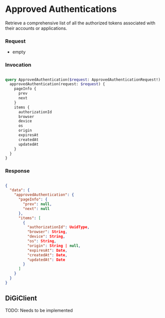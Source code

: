 # Approved Authentications

Retrieve a comprehensive list of all the authorized tokens associated with their accounts or applications.

### Request

   * empty

### Invocation

```GraphQL

query ApprovedAuthentication($request: ApprovedAuthenticationRequest!) {
  approvedAuthentication(request: $request) {
    pageInfo {
      prev
      next
    }
    items {
      authorizationId
      browser
      device
      os
      origin
      expiresAt
      createdAt
      updatedAt
    }
  }
}
```
### Response

```JSON

{
  "data": {
    "approvedAuthentication": {
      "pageInfo": {
        "prev": null,
        "next": null
      },
      "items": [
        {
          "authorizationId": UuidType,
          "browser": String,
          "device": String,
          "os": String,
          "origin": String | null,
          "expiresAt": Date,
          "createdAt": Date,
          "updatedAt": Date
        }
      ]
    }
  }
}
```

## DiGiClient

TODO: Needs to be implemented